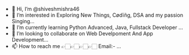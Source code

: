 - 👋 Hi, I’m @shiveshmishra46
- 👀 I’m interested in Exploring New Things, Cødïñg, DSA and my passion Singing...
- 🌱 I’m currently learning Python Advanced, Java, Fullstack Developer ...
- 💞️ I’m looking to collaborate on Web Develpoment And App Development...
- 📫 How to reach me 👉🏻👉🏻👉🏻👉🏻 Email:- ...

<!---
shiveshmishra46/shiveshmishra46 is a ✨ special ✨ repository because its `README.md` (this file) appears on your GitHub profile.
You can click the Preview link to take a look at your changes.
--->
